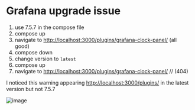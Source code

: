 # Grafana upgrade issue

1. use 7.5.7 in the compose file
2. compose up
3. navigate to <http://localhost:3000/plugins/grafana-clock-panel/> (all good)
4. compose down
5. change version to `latest`
6. compose up
7. navigate to <http://localhost:3000/plugins/grafana-clock-panel/> // (404)

I noticed this warning appearing  <http://localhost:3000/plugins/> in the latest version but not 7.5.7

![image](https://user-images.githubusercontent.com/39703898/121804262-61c05c80-cc3d-11eb-813e-d94ae4b79d2d.png)
